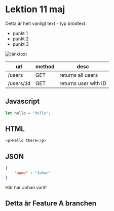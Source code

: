 # Lektion 11 maj

Detta är helt vanligt text - typ brödtext.

* punkt 1
* punkt 2
* punkt 3

![länktext](bild.jpg)

|url|method|desc|
|---|---|---|
|/users|GET|returns all users|
|/users/:id|GET|returns user with ID|

## Javascript
```js
let hello = 'hello';
```

## HTML
```html
<p>Hello there</p>
```

## JSON
```json 
{
    "name" : "Johan"
}
```

Här har Johan varit! 

## Detta är Feature A branchen